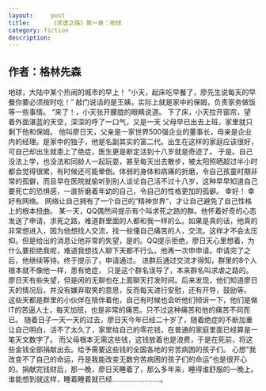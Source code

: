 ```yaml
---
layout:     post
title:      《求虐之路》第一章：地球
category: fiction
description:
---
```


## 作者：格林先森

地球，大陆中某个热闹的城市的早上！
“小天，起床吃早餐了，廖先生说每天的早餐你要必须按时吃！”
敲门说话的是王姨，实际上就是家中的保姆，负责家务做饭等一些事情。
“来了！，小天张开朦胧的眼睛说道。
下了床，小天拉开窗帘，望着外面湛蓝的天空，深深的呼了一口气，又是一天
父母早已出去上班，家里就只剩下他和保姆。
他叫廖日天，父亲是一家世界500强企业的董事长，母亲是企业内的经理。是家中的独子，他是名副其实的富二代。出生在这样的家庭应该很好，可自己却出生就患上了绝症，医生更是断定活到十八岁就是奇迹了。
于是。自己没法上学，也没法和同龄人一起玩耍，甚至每天出去散步，被太阳照晒超过半小时都会觉得很累，有时候还可能晕倒。体弱的身体和病痛的折磨，令自己孩童时期非常的孤僻，而且早在医院就偷听到别人谈论自己活不过十八岁，这种早早知道自己要死亡的恐惧感，一直折磨着年幼的自己，令自己的性格更加的孤僻。
幸好！
幸好有网络。
网络让自己拥有了一个自己的”精神世界“，才让自己避免了自己性格上的根本扭曲。
某一天，QQ偶然间提示有个叫求死之路的群。他怀着好奇的心态发送了申请，求死之路，难道群里面的人都和我一样的么。如果是真的话，他真的非常想进入，因为他想找人交流，找一些懂自己痛苦的人，交流。这样才不会太压抑。但是给出的消息让他非常的失望，是的。QQ提示拒绝，廖日天心里想着，为什么要拒绝我呢，难道我想找人聊下天都不行么。他再一次申申请。申请完了之后，他继续等待。终于提示了，申请通过。
进群后通过交流才得知，群里的8个人根本就不像他一样，患有绝症， 只是这个群名误导了，本来群名叫求虐之路的。廖日天有些失望，但是闲的无聊也在上面聊天打发时间。后来发现，他们知道廖日天的情况后，并没有嫌弃取笑的意思，反而每天进行安慰，还有开导，鼓励等。
这些天都是群里的小伙伴在陪伴着他，自己有时候也会听他们倾诉一下，他们是做IT的苦逼人士，每天加班，也是非常的痛苦。只不过这种痛苦和他的痛苦不同而已。
随着日子一天一天的过去，廖日天今年已经二十岁了，随着绝症的不断加重让自己明白，活不了太久了，家里给自己的零花钱，在普通的家庭里面已经算是一笔天文数字了。 而父母根本无需这些钱，这钱放着也是浪费，于是在死前，将这些金钱全部捐献出去。给予需要这些钱的全国各地的穷苦病困的孩子们。
心想"我改变不了自己的命运，丹是我能改变无数穷苦病困的孩子们的命运"也是很开心的。捐献完钱财后，那一晚，廖日天睡着了，那么多年来，睡得谁舒服的一晚上。谁能想到就这样，睡着睡着就已经……………………。